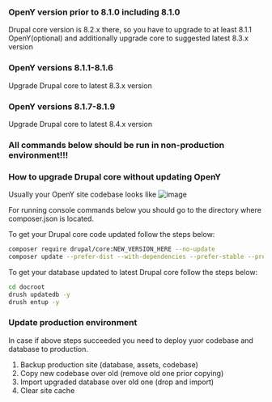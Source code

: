 ### OpenY version prior to 8.1.0 including 8.1.0

Drupal core version is 8.2.x there, so you have to upgrade to at least 8.1.1 OpenY(optional) and additionally upgrade core to suggested latest 8.3.x version 

### OpenY versions 8.1.1-8.1.6

Upgrade Drupal core to latest 8.3.x version

### OpenY versions 8.1.7-8.1.9

Upgrade Drupal core to latest 8.4.x version

### All commands below should be run in non-production environment!!!

### How to upgrade Drupal core without updating OpenY

Usually your OpenY site codebase looks like
![image](https://user-images.githubusercontent.com/563412/38021333-33d15be4-3285-11e8-9798-e8605e2422a8.png)

For running console commands below you should go to the directory where composer.json is located.

To get your Drupal core code updated follow the steps below:

```sh
composer require drupal/core:NEW_VERSION_HERE --no-update
composer update --prefer-dist --with-dependencies --prefer-stable --prefer-lowest --no-suggest
```
To get your database updated to latest Drupal core follow the steps below:

```sh
cd docroot
drush updatedb -y
drush entup -y
```

### Update production environment

In case if above steps succeeded you need to deploy yuor codebase and database to production.
1. Backup production site (database, assets, codebase)
2. Copy new codebase over old (remove old one prior copying)
3. Import upgraded database over old one (drop and import)
4. Clear site cache